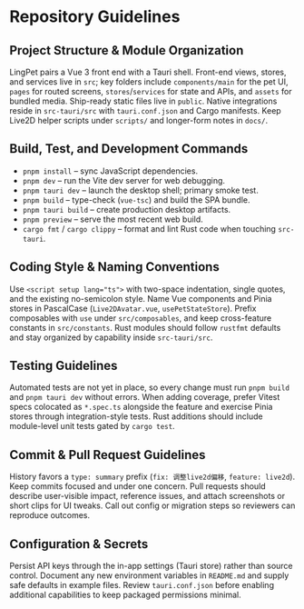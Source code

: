 # Repository Guidelines

## Project Structure & Module Organization
LingPet pairs a Vue 3 front end with a Tauri shell. Front-end views, stores, and services live in `src`; key folders include `components/main` for the pet UI, `pages` for routed screens, `stores`/`services` for state and APIs, and `assets` for bundled media. Ship-ready static files live in `public`. Native integrations reside in `src-tauri/src` with `tauri.conf.json` and Cargo manifests. Keep Live2D helper scripts under `scripts/` and longer-form notes in `docs/`.

## Build, Test, and Development Commands
- `pnpm install` – sync JavaScript dependencies.
- `pnpm dev` – run the Vite dev server for web debugging.
- `pnpm tauri dev` – launch the desktop shell; primary smoke test.
- `pnpm build` – type-check (`vue-tsc`) and build the SPA bundle.
- `pnpm tauri build` – create production desktop artifacts.
- `pnpm preview` – serve the most recent web build.
- `cargo fmt` / `cargo clippy` – format and lint Rust code when touching `src-tauri`.

## Coding Style & Naming Conventions
Use `<script setup lang="ts">` with two-space indentation, single quotes, and the existing no-semicolon style. Name Vue components and Pinia stores in PascalCase (`Live2DAvatar.vue`, `usePetStateStore`). Prefix composables with `use` under `src/composables`, and keep cross-feature constants in `src/constants`. Rust modules should follow `rustfmt` defaults and stay organized by capability inside `src-tauri/src`.

## Testing Guidelines
Automated tests are not yet in place, so every change must run `pnpm build` and `pnpm tauri dev` without errors. When adding coverage, prefer Vitest specs colocated as `*.spec.ts` alongside the feature and exercise Pinia stores through integration-style tests. Rust additions should include module-level unit tests gated by `cargo test`.

## Commit & Pull Request Guidelines
History favors a `type: summary` prefix (`fix: 调整live2d偏移`, `feature: live2d`). Keep commits focused and under one concern. Pull requests should describe user-visible impact, reference issues, and attach screenshots or short clips for UI tweaks. Call out config or migration steps so reviewers can reproduce outcomes.

## Configuration & Secrets
Persist API keys through the in-app settings (Tauri store) rather than source control. Document any new environment variables in `README.md` and supply safe defaults in example files. Review `tauri.conf.json` before enabling additional capabilities to keep packaged permissions minimal.
